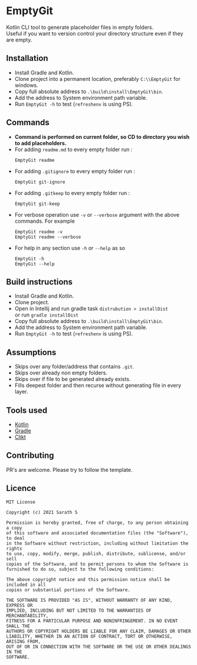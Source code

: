 # EmptyGit

Kotlin CLI tool to generate placeholder files in empty folders.  
Useful if you want to version control your directory structure even if they are empty.

## Installation

* Install Gradle and Kotlin.
* Clone project into a permanent location, preferably `C:\\EmptyGit` for windows.
* Copy full absolute address to `.\build\install\EmptyGit\bin`.
* Add the address to System environment path variable.
* Run `EmptyGit -h` to test (`refreshenv` is using PS).

## Commands
- **Command is performed on current folder, so CD to directory you wish to add placeholders.**  
- For adding `readme.md` to every empty folder run :   
    ```
    EmptyGit readme
    ```
- For adding `.gitignore` to every empty folder run :   
    ```
    EmptyGit git-ignore
    ```
- For adding `.gitkeep` to every empty folder run :   
    ```
    EmptyGit git-keep
    ```
- For verbose operation use `-v` or `--verbose` argument with the above commands. 
  For example  
    ```
    EmptyGit readme -v
    EmptyGit readme --verbose
    ```
- For help in any section use `-h` or `--help` as so  
    ```
    EmptyGit -h
    EmptyGit --help
    ```
  
## Build instructions
- Install Gradle and Kotlin.
- Clone project.
- Open in Intellij and run gradle task `distrubution > installDist`   
  or run `gradle installDist`
- Copy full absolute address to `.\build\install\EmptyGit\bin`.
- Add the address to System environment path variable.
- Run `EmptyGit -h` to test (`refreshenv` is using PS).

## Assumptions
- Skips over any folder/address that contains `.git`.
- Skips over already non empty folders.
- Skips over if file to be generated already exists.
- Fills deepest folder and then recurse without generating file in every layer.

## Tools used
- [Kotlin](https://kotlinlang.org/)
- [Gradle](https://gradle.org/)
- [Clikt](https://ajalt.github.io/clikt/)

## Contributing
PR's are welcome. Please try to follow the template.

## Licence
```
MIT License

Copyright (c) 2021 Sarath S

Permission is hereby granted, free of charge, to any person obtaining a copy
of this software and associated documentation files (the "Software"), to deal
in the Software without restriction, including without limitation the rights
to use, copy, modify, merge, publish, distribute, sublicense, and/or sell
copies of the Software, and to permit persons to whom the Software is
furnished to do so, subject to the following conditions:

The above copyright notice and this permission notice shall be included in all
copies or substantial portions of the Software.

THE SOFTWARE IS PROVIDED "AS IS", WITHOUT WARRANTY OF ANY KIND, EXPRESS OR
IMPLIED, INCLUDING BUT NOT LIMITED TO THE WARRANTIES OF MERCHANTABILITY,
FITNESS FOR A PARTICULAR PURPOSE AND NONINFRINGEMENT. IN NO EVENT SHALL THE
AUTHORS OR COPYRIGHT HOLDERS BE LIABLE FOR ANY CLAIM, DAMAGES OR OTHER
LIABILITY, WHETHER IN AN ACTION OF CONTRACT, TORT OR OTHERWISE, ARISING FROM,
OUT OF OR IN CONNECTION WITH THE SOFTWARE OR THE USE OR OTHER DEALINGS IN THE
SOFTWARE.

``` 